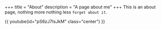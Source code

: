 +++
title = "About"
description = "A page about me"
+++
This is an about page, nothing more nothing less `forget about it`.

{{ youtube(id="pS6zJ7IsJkM" class="center") }}
